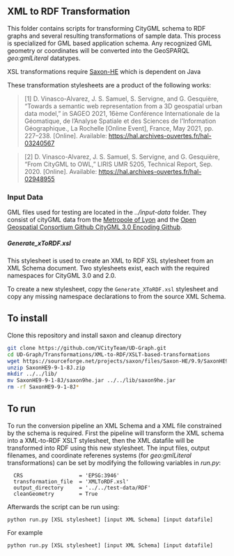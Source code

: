 ## XML to RDF Transformation
This folder contains scripts for transforming CityGML schema to RDF graphs and several resulting transformations of sample data. This process is specialized for GML based application schema. Any recognized GML geometry or coordinates will be converted into the GeoSPARQL _geo:gmlLiteral_ datatypes.

XSL transformations require [Saxon-HE](http://saxon.sourceforge.net/) which is dependent on Java

These transformation stylesheets are a product of the following works:
> [1] D. Vinasco-Alvarez, J. S. Samuel, S. Servigne, and G. Gesquière, “Towards a semantic web representation from a 3D geospatial urban data model,” in SAGEO 2021, 16ème Conférence Internationale de la Géomatique, de l’Analyse Spatiale et des Sciences de l’Information Géographique., La Rochelle [Online Event], France, May 2021, pp. 227–238. [Online]. Available: https://hal.archives-ouvertes.fr/hal-03240567

> [2] D. Vinasco-Alvarez, J. S. Samuel, S. Servigne, and G. Gesquière, “From CityGML to OWL,” LIRIS UMR 5205, Technical Report, Sep. 2020. [Online]. Available: https://hal.archives-ouvertes.fr/hal-02948955

### Input Data
GML files used for testing are located in the _../input-data_ folder. They consist of cityGML data from the [Metropole of Lyon](https://data.grandlyon.com/accueil) and the [Open Geospatial Consortium Github CityGML 3.0 Encoding Github](https://github.com/opengeospatial/CityGML-3.0Encodings/tree/master/CityGML/Examples).

##### Generate_xToRDF.xsl
This stylesheet is used to create an XML to RDF XSL stylesheet from an XML Schema document. Two stylesheets exist, each with the required namespaces for CityGML 3.0 and 2.0.

To create a new stylesheet, copy the `Generate_XToRDF.xsl` stylesheet and copy any missing namespace declarations to from the source XML Schema.

## To install
Clone this repository and install saxon and cleanup directory
```bash
git clone https://github.com/VCityTeam/UD-Graph.git
cd UD-Graph/Transformations/XML-to-RDF/XSLT-based-transformations
wget https://sourceforge.net/projects/saxon/files/Saxon-HE/9.9/SaxonHE9-9-1-8J.zip/download
unzip SaxonHE9-9-1-8J.zip
mkdir ../../lib/
mv SaxonHE9-9-1-8J/saxon9he.jar ../../lib/saxon9he.jar
rm -rf SaxonHE9-9-1-8J*
```
## To run
To run the conversion pipeline an XML Schema and a XML file constrained by the schema is required. First the pipeline will transform the XML schema into a XML-to-RDF XSLT stylesheet, then the XML datafile will be transformed into RDF using this new stylesheet. The input files, output filenames, and coordinate referenes systems (for _geo:gmlLiteral_ transformations) can be set by modifying the following variables in _run.py_:
```
  CRS                  = 'EPSG:3946'
  transformation_file  = 'XMLToRDF.xsl'
  output_directory     = '../../test-data/RDF'
  cleanGeometry        = True
```

Afterwards the script can be run using:
```
python run.py [XSL stylesheet] [input XML Schema] [input datafile]
```

For example
```
python run.py [XSL stylesheet] [input XML Schema] [input datafile]
```
